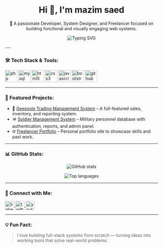 <h1 align="center">Hi 👋, I'm mazim saed</h1>
<p align="center">
  🔧 A passionate Developer, System Designer, and Freelancer focused on building functional and visually engaging web systems.
</p>
<!-- Typing effect -->
<p align="center">
  <img src="https://readme-typing-svg.demolab.com?font=Fira+Code&size=24&pause=1000&center=true&vCenter=true&width=440&lines=Web+Development;Frontend+Developer;Content+Creator;Brand+Strategist" alt="Typing SVG" />
</p>
---

### 🛠️ Tech Stack & Tools:
<p align="left">
  <img src="https://cdn.jsdelivr.net/gh/devicons/devicon/icons/php/php-original.svg" alt="php" width="40" height="40"/>
  <img src="https://cdn.jsdelivr.net/gh/devicons/devicon/icons/mysql/mysql-original.svg" alt="mysql" width="40" height="40"/>
  <img src="https://cdn.jsdelivr.net/gh/devicons/devicon/icons/html5/html5-original.svg" alt="html5" width="40" height="40"/>
  <img src="https://cdn.jsdelivr.net/gh/devicons/devicon/icons/css3/css3-original.svg" alt="css3" width="40" height="40"/>
  <img src="https://cdn.jsdelivr.net/gh/devicons/devicon/icons/javascript/javascript-original.svg" alt="javascript" width="40" height="40"/>
  <img src="https://cdn.jsdelivr.net/gh/devicons/devicon/icons/bootstrap/bootstrap-original.svg" alt="bootstrap" width="40" height="40"/>
  <img src="https://cdn.jsdelivr.net/gh/devicons/devicon/icons/github/github-original.svg" alt="github" width="40" height="40"/>
</p>

---

### 📌 Featured Projects:
- 🚀 [Geesoole Trading Management System](https://github.com/ical/geesoole-trading) – A full-featured sales, inventory, and reporting system.
- 🪖 [Soldier Management System](https://github.com/ical/soldier-management) – Military personnel database with authentication, reports, and admin panel.
- 🌐 [Freelancer Portfolio](https://github.com/ical/my-portfolio) – Personal portfolio site to showcase skills and past work.

---

### 📊 GitHub Stats:
<p align="center">
  <img src="https://github-readme-stats.vercel.app/api?username=ical&show_icons=true&theme=radical" alt="GitHub stats" />
</p>

<p align="center">
  <img src="https://github-readme-stats.vercel.app/api/top-langs/?username=ical&layout=compact&theme=radical" alt="Top languages" />
</p>

---

### 🔗 Connect with Me:
<p align="left">
  <a href="https://www.linkedin.com/in/mazim-saed19/" target="blank">
    <img align="center" src="https://cdn.jsdelivr.net/npm/simple-icons@v4/icons/linkedin.svg" alt="linkedin" height="30" width="30" />
  </a>
  <a href="https://twitter.com/YOUR-TWITTER" target="blank">
    <img align="center" src="https://cdn.jsdelivr.net/npm/simple-icons@v4/icons/twitter.svg" alt="twitter" height="30" width="30" />
  </a>
  <a href="https://www.youtube.com/@YOUR-CHANNEL" target="blank">
    <img align="center" src="https://cdn.jsdelivr.net/npm/simple-icons@v4/icons/youtube.svg" alt="youtube" height="30" width="30" />
  </a>
</p>

---

### 💡 Fun Fact:
> I love building full-stack systems from scratch — turning ideas into working tools that solve real-world problems.
